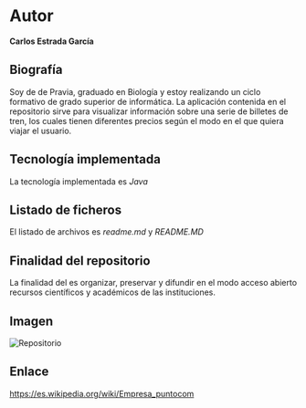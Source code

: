 # Autor
**Carlos Estrada García**

## Biografía
Soy de de Pravia, graduado en Biología y estoy realizando un ciclo formativo de grado superior de informática. 
La aplicación contenida en el repositorio sirve para visualizar información sobre una serie de billetes de tren, los cuales tienen diferentes precios según el modo en el que quiera viajar el usuario. 

## Tecnología implementada
La tecnología implementada es *Java*

## Listado de ficheros
El listado de archivos es *readme.md* y *README.MD*

## Finalidad del repositorio
La finalidad del es organizar, preservar y difundir en el modo acceso abierto recursos científicos y académicos de las instituciones.

## Imagen
![Repositorio](https://user-images.githubusercontent.com/98738717/159258159-122578e7-dba1-40e3-a8bd-45f09a632170.PNG)

## Enlace
https://es.wikipedia.org/wiki/Empresa_puntocom
